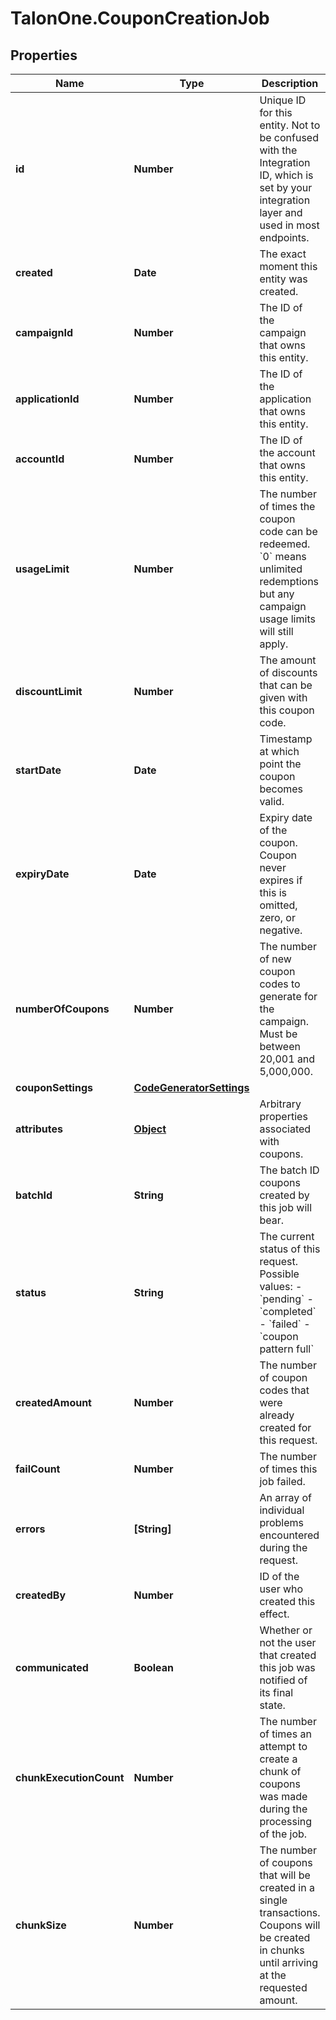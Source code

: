 # TalonOne.CouponCreationJob

## Properties

Name | Type | Description | Notes
------------ | ------------- | ------------- | -------------
**id** | **Number** | Unique ID for this entity. Not to be confused with the Integration ID, which is set by your integration layer and used in most endpoints. | 
**created** | **Date** | The exact moment this entity was created. | 
**campaignId** | **Number** | The ID of the campaign that owns this entity. | 
**applicationId** | **Number** | The ID of the application that owns this entity. | 
**accountId** | **Number** | The ID of the account that owns this entity. | 
**usageLimit** | **Number** | The number of times the coupon code can be redeemed. &#x60;0&#x60; means unlimited redemptions but any campaign usage limits will still apply.  | 
**discountLimit** | **Number** | The amount of discounts that can be given with this coupon code.  | [optional] 
**startDate** | **Date** | Timestamp at which point the coupon becomes valid. | [optional] 
**expiryDate** | **Date** | Expiry date of the coupon. Coupon never expires if this is omitted, zero, or negative. | [optional] 
**numberOfCoupons** | **Number** | The number of new coupon codes to generate for the campaign. Must be between 20,001 and 5,000,000. | 
**couponSettings** | [**CodeGeneratorSettings**](CodeGeneratorSettings.md) |  | [optional] 
**attributes** | [**Object**](.md) | Arbitrary properties associated with coupons. | 
**batchId** | **String** | The batch ID coupons created by this job will bear. | 
**status** | **String** | The current status of this request. Possible values: - &#x60;pending&#x60; - &#x60;completed&#x60; - &#x60;failed&#x60; - &#x60;coupon pattern full&#x60;  | 
**createdAmount** | **Number** | The number of coupon codes that were already created for this request. | 
**failCount** | **Number** | The number of times this job failed. | 
**errors** | **[String]** | An array of individual problems encountered during the request. | 
**createdBy** | **Number** | ID of the user who created this effect. | 
**communicated** | **Boolean** | Whether or not the user that created this job was notified of its final state. | 
**chunkExecutionCount** | **Number** | The number of times an attempt to create a chunk of coupons was made during the processing of the job. | 
**chunkSize** | **Number** | The number of coupons that will be created in a single transactions. Coupons will be created in chunks until arriving at the requested amount. | [optional] 


